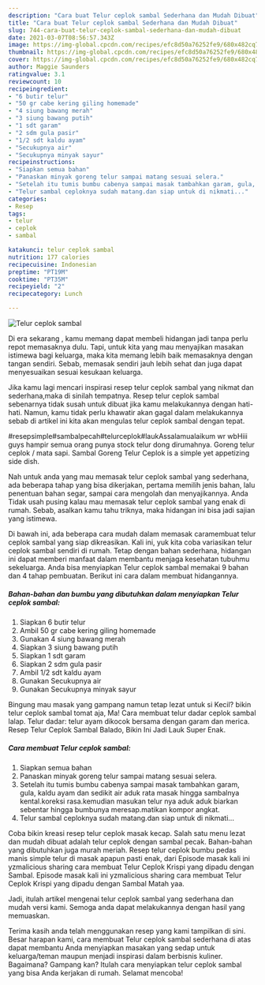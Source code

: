 ```yaml
---
description: "Cara buat Telur ceplok sambal Sederhana dan Mudah Dibuat"
title: "Cara buat Telur ceplok sambal Sederhana dan Mudah Dibuat"
slug: 744-cara-buat-telur-ceplok-sambal-sederhana-dan-mudah-dibuat
date: 2021-03-07T08:56:57.343Z
image: https://img-global.cpcdn.com/recipes/efc8d50a76252fe9/680x482cq70/telur-ceplok-sambal-foto-resep-utama.jpg
thumbnail: https://img-global.cpcdn.com/recipes/efc8d50a76252fe9/680x482cq70/telur-ceplok-sambal-foto-resep-utama.jpg
cover: https://img-global.cpcdn.com/recipes/efc8d50a76252fe9/680x482cq70/telur-ceplok-sambal-foto-resep-utama.jpg
author: Maggie Saunders
ratingvalue: 3.1
reviewcount: 10
recipeingredient:
- "6 butir telur"
- "50 gr cabe kering giling homemade"
- "4 siung bawang merah"
- "3 siung bawang putih"
- "1 sdt garam"
- "2 sdm gula pasir"
- "1/2 sdt kaldu ayam"
- "Secukupnya air"
- "Secukupnya minyak sayur"
recipeinstructions:
- "Siapkan semua bahan"
- "Panaskan minyak goreng telur sampai matang sesuai selera."
- "Setelah itu tumis bumbu cabenya sampai masak tambahkan garam, gula, kaldu ayam dan sedikit air aduk rata masak hingga sambalnya kental.koreksi rasa.kemudian masukan telur nya aduk aduk biarkan sebentar hingga bumbunya meresap.matikan kompor angkat."
- "Telur sambal ceploknya sudah matang.dan siap untuk di nikmati..."
categories:
- Resep
tags:
- telur
- ceplok
- sambal

katakunci: telur ceplok sambal 
nutrition: 177 calories
recipecuisine: Indonesian
preptime: "PT19M"
cooktime: "PT35M"
recipeyield: "2"
recipecategory: Lunch

---
```



![Telur ceplok sambal](https://img-global.cpcdn.com/recipes/efc8d50a76252fe9/680x482cq70/telur-ceplok-sambal-foto-resep-utama.jpg)

Di era  sekarang , kamu memang dapat membeli hidangan jadi tanpa perlu repot memasaknya dulu. Tapi, untuk kita yang mau menyajikan masakan istimewa bagi keluarga, maka kita memang lebih baik memasaknya dengan tangan sendiri. Sebab, memasak sendiri jauh lebih sehat dan juga dapat menyesuaikan sesuai kesukaan keluarga.

Jika kamu lagi mencari inspirasi resep telur ceplok sambal yang nikmat dan sederhana,maka di sinilah tempatnya. Resep telur ceplok sambal  sebenarnya tidak susah untuk dibuat jika kamu melakukannya dengan hati-hati. Namun, kamu tidak perlu khawatir akan gagal dalam melakukannya 
sebab di artikel ini kita akan mengulas telur ceplok sambal dengan tepat.  

#resepsimple#sambalpecah#telurceplok#laukAssalamualaikum wr wbHiii guys hampir semua orang punya stock telur dong dirumahnya. Goreng telur ceplok / mata sapi. Sambal Goreng Telur Ceplok is a simple yet appetizing side dish.

Nah untuk anda yang mau memasak telur ceplok sambal yang sederhana, ada beberapa tahap yang bisa dikerjakan, pertama memilih jenis bahan, lalu penentuan bahan segar, sampai cara mengolah dan menyajikannya. Anda Tidak usah pusing kalau mau memasak telur ceplok sambal yang enak di rumah. Sebab, asalkan kamu  tahu triknya, maka hidangan ini bisa jadi sajian yang istimewa.

Di bawah ini, ada beberapa cara mudah dalam memasak caramembuat telur ceplok sambal yang siap dikreasikan. Kali ini, yuk kita coba variasikan telur ceplok sambal sendiri di rumah. Tetap dengan bahan sederhana, hidangan ini dapat memberi manfaat dalam membantu menjaga kesehatan tubuhmu sekeluarga. Anda bisa menyiapkan Telur ceplok sambal memakai 9 bahan dan 4 tahap pembuatan. Berikut ini cara dalam membuat hidangannya.

<!--inarticleads1-->

##### Bahan-bahan dan bumbu yang dibutuhkan dalam menyiapkan Telur ceplok sambal:

1. Siapkan 6 butir telur
1. Ambil 50 gr cabe kering giling homemade
1. Gunakan 4 siung bawang merah
1. Siapkan 3 siung bawang putih
1. Siapkan 1 sdt garam
1. Siapkan 2 sdm gula pasir
1. Ambil 1/2 sdt kaldu ayam
1. Gunakan Secukupnya air
1. Gunakan Secukupnya minyak sayur


Bingung mau masak yang gampang namun tetap lezat untuk si Kecil? bikin telur ceplok sambal tomat aja, Ma! Cara membuat telur dadar ceplok sambal lalap. Telur dadar: telur ayam dikocok bersama dengan garam dan merica. Resep Telur Ceplok Sambal Balado, Bikin Ini Jadi Lauk Super Enak. 

<!--inarticleads2-->

##### Cara membuat Telur ceplok sambal:

1. Siapkan semua bahan
1. Panaskan minyak goreng telur sampai matang sesuai selera.
1. Setelah itu tumis bumbu cabenya sampai masak tambahkan garam, gula, kaldu ayam dan sedikit air aduk rata masak hingga sambalnya kental.koreksi rasa.kemudian masukan telur nya aduk aduk biarkan sebentar hingga bumbunya meresap.matikan kompor angkat.
1. Telur sambal ceploknya sudah matang.dan siap untuk di nikmati...


Coba bikin kreasi resep telur ceplok masak kecap. Salah satu menu lezat dan mudah dibuat adalah telur ceplok dengan sambal pecak. Bahan-bahan yang dibutuhkan juga murah meriah. Resep telur ceplok bumbu pedas manis simple telur di masak apapun pasti enak, dari Episode masak kali ini yzmalicious sharing cara membuat Telur Ceplok Krispi yang dipadu dengan Sambal. Episode masak kali ini yzmalicious sharing cara membuat Telur Ceplok Krispi yang dipadu dengan Sambal Matah yaa. 

Jadi, itulah artikel mengenai  telur ceplok sambal  yang sederhana dan mudah versi kami. Semoga anda dapat melakukannya dengan hasil yang memuaskan. 

Terima kasih anda telah menggunakan resep yang kami tampilkan di sini. Besar harapan kami, cara membuat  Telur ceplok sambal sederhana di atas dapat membantu Anda menyiapkan masakan yang sedap untuk keluarga/teman maupun menjadi inspirasi dalam berbisnis kuliner. Bagaimana? Gampang kan? Itulah cara menyiapkan telur ceplok sambal yang bisa Anda kerjakan di rumah. Selamat mencoba!

